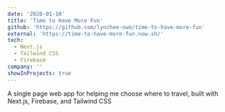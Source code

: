 ```yaml
---
date: '2020-01-10'
title: 'Time to Have More Fun'
github: 'https://github.com/lynchee-owo/time-to-have-more-fun'
external: 'https://time-to-have-more-fun.now.sh/'
tech:
  - Next.js
  - Tailwind CSS
  - Firebase
company: ''
showInProjects: true
---
```


A single page web app for helping me choose where to travel, built with Next.js, Firebase, and Tailwind CSS
